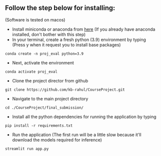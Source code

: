 Follow the step below for installing:
---------
(Software is tested on macos)
* Install miniconda or anaconda from [here](https://docs.conda.io/en/latest/miniconda.html)
(If you already have anaconda installed, don't bother with this step)
* In your terminal, create a fresh python (3.9) environment by typing (Press y when it request you to install base packages)
```
conda create -n proj_eval python=3.9
```
* Next, activate the environment
```
conda activate proj_eval
```
* Clone the project director from github
```
git clone https://github.com/kb-rahul/CourseProject.git
```
* Navigate to the main project directory

```
cd ./CourseProject/final_submission/
```

* Install all the python dependencies for running the application by typing
```
pip install -r requirements.txt
```
* Run the application (The first run will be a little slow because it'll download the models required for inference)
```
streamlit run app.py
```
